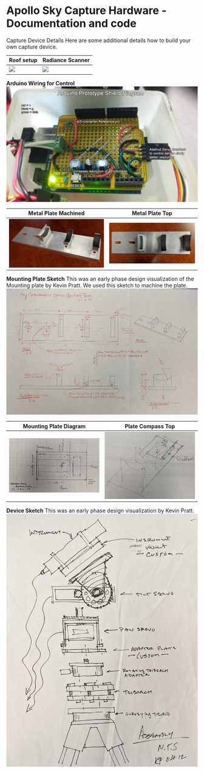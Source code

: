 # Apollo Sky Capture Hardware - Documentation and code

Capture Device Details
Here are some additional details how to build your own capture device.

| **Roof setup**  | **Radiance Scanner**  |
|---|---|
| ![](device1.png)  | ![](device2.png)  |

**Arduino Wiring for Control**
![](device3.png)

| **Metal Plate Machined**  | **Metal Plate Top**  |
|---|---|
| ![](plate_metal.jpg)  | ![](plate_top.jpg)  |

**Mounting Plate Sketch**
This was an early phase design visualization of the Mounting plate by Kevin Pratt. We used this sketch to machine the plate.
![](MountingPlate.jpg)

| **Mounting Plate Diagram**  | **Plate Compass Top**  |
|---|---|
| ![](plate.jpg)  | ![](early_sketch.jpg)  |


**Device Sketch**
This was an early phase design visualization by Kevin Pratt.
![](device_sketch.jpg)
